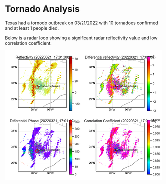 # Tornado Analysis

Texas had a tornodo outbreak on 03/21/2022 with 10 tornadoes confirmed and at least 1 people died.

Below is a radar loop showing a significant radar reflectivity value and low correlation coefficient.

<img src="animation.gif">

